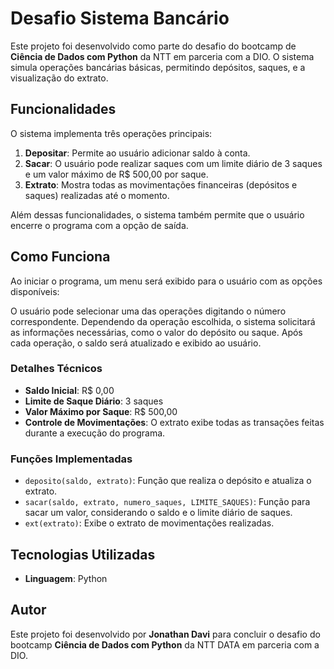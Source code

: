 # Desafio Sistema Bancário

Este projeto foi desenvolvido como parte do desafio do bootcamp de **Ciência de Dados com Python** da NTT em parceria com a DIO. O sistema simula operações bancárias básicas, permitindo depósitos, saques, e a visualização do extrato.

## Funcionalidades

O sistema implementa três operações principais:

1. **Depositar**: Permite ao usuário adicionar saldo à conta.
2. **Sacar**: O usuário pode realizar saques com um limite diário de 3 saques e um valor máximo de R$ 500,00 por saque.
3. **Extrato**: Mostra todas as movimentações financeiras (depósitos e saques) realizadas até o momento.

Além dessas funcionalidades, o sistema também permite que o usuário encerre o programa com a opção de saída.

## Como Funciona

Ao iniciar o programa, um menu será exibido para o usuário com as opções disponíveis:

O usuário pode selecionar uma das operações digitando o número correspondente. Dependendo da operação escolhida, o sistema solicitará as informações necessárias, como o valor do depósito ou saque. Após cada operação, o saldo será atualizado e exibido ao usuário.

### Detalhes Técnicos

- **Saldo Inicial**: R$ 0,00
- **Limite de Saque Diário**: 3 saques
- **Valor Máximo por Saque**: R$ 500,00
- **Controle de Movimentações**: O extrato exibe todas as transações feitas durante a execução do programa.

### Funções Implementadas

- `deposito(saldo, extrato)`: Função que realiza o depósito e atualiza o extrato.
- `sacar(saldo, extrato, numero_saques, LIMITE_SAQUES)`: Função para sacar um valor, considerando o saldo e o limite diário de saques.
- `ext(extrato)`: Exibe o extrato de movimentações realizadas.

## Tecnologias Utilizadas

- **Linguagem**: Python

## Autor

Este projeto foi desenvolvido por **Jonathan Davi** para concluir o desafio do bootcamp **Ciência de Dados com Python** da NTT DATA em parceria com a DIO.

